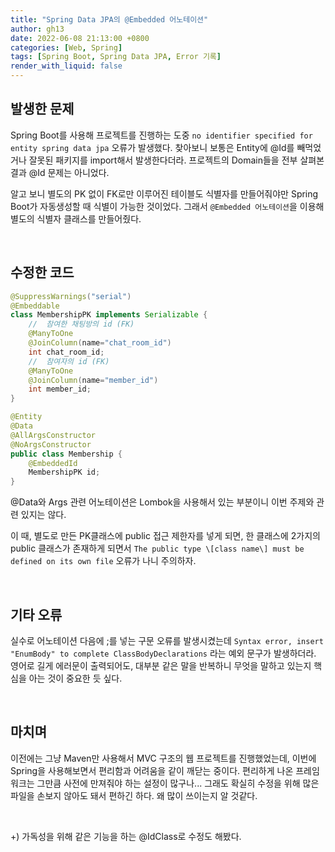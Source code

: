 ```yaml
---
title: "Spring Data JPA의 @Embedded 어노테이션"
author: gh13
date: 2022-06-08 21:13:00 +0800
categories: [Web, Spring]
tags: [Spring Boot, Spring Data JPA, Error 기록]
render_with_liquid: false
---
```


## 발생한 문제

Spring Boot를 사용해 프로젝트를 진행하는 도중 `no identifier specified for entity spring data jpa` 오류가 발생했다. 찾아보니 보통은 Entity에 @Id를 빼먹었거나 잘못된 패키지를 import해서 발생한다더라. 프로젝트의 Domain들을 전부 살펴본 결과 @Id 문제는 아니었다.

알고 보니 별도의 PK 없이 FK로만 이루어진 테이블도 식별자를 만들어줘야만 Spring Boot가 자동생성할 때 식별이 가능한 것이었다. 그래서 `@Embedded 어노테이션`을 이용해 별도의 식별자 클래스를 만들어줬다.

<br/>

## 수정한 코드

```java
@SuppressWarnings("serial")
@Embeddable
class MembershipPK implements Serializable {
	//	참여한 채팅방의 id (FK)
	@ManyToOne
	@JoinColumn(name="chat_room_id")
	int chat_room_id;
	//	참여자의 id (FK)
	@ManyToOne
	@JoinColumn(name="member_id")
	int member_id;
}

@Entity
@Data
@AllArgsConstructor 
@NoArgsConstructor
public class Membership {
	@EmbeddedId
	MembershipPK id;
}
```

@Data와 Args 관련 어노테이션은 Lombok을 사용해서 있는 부분이니 이번 주제와 관련 있지는 않다.

이 때, 별도로 만든 PK클래스에 public 접근 제한자를 넣게 되면, 한 클래스에 2가지의 public 클래스가 존재하게 되면서 `The public type \[class name\] must be defined on its own file` 오류가 나니 주의하자.

<br/>

## 기타 오류

실수로 어노테이션 다음에 ;를 넣는 구문 오류를 발생시켰는데 `Syntax error, insert "EnumBody" to complete ClassBodyDeclarations` 라는 예외 문구가 발생하더라. 영어로 길게 에러문이 출력되어도, 대부분 같은 말을 반복하니 무엇을 말하고 있는지 핵심을 아는 것이 중요한 듯 싶다.

<br/>

## 마치며

이전에는 그냥 Maven만 사용해서 MVC 구조의 웹 프로젝트를 진행했었는데, 이번에 Spring을 사용해보면서 편리함과 어려움을 같이 깨닫는 중이다. 편리하게 나온 프레임워크는 그만큼 사전에 만져줘야 하는 설정이 많구나... 그래도 확실히 수정을 위해 많은 파일을 손보지 않아도 돼서 편하긴 하다. 왜 많이 쓰이는지 알 것같다.

<br/>

+)
가독성을 위해 같은 기능을 하는 @IdClass로 수정도 해봤다.

